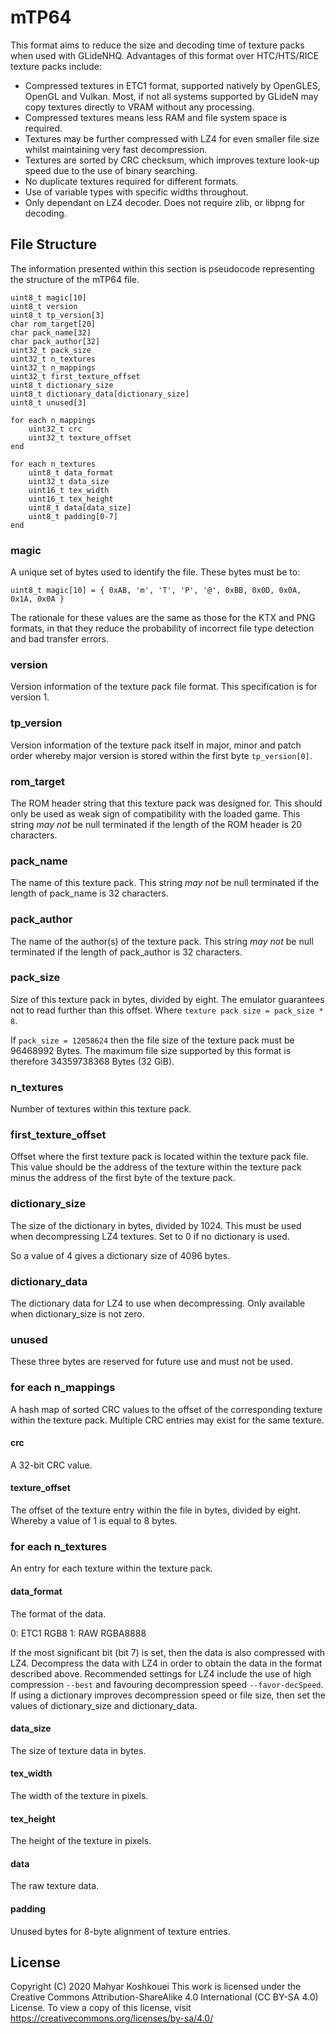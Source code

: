 # mTP64

This format aims to reduce the size and decoding time of texture packs when used
with GLideNHQ. Advantages of this format over HTC/HTS/RICE texture packs include:

- Compressed textures in ETC1 format, supported natively by OpenGLES, OpenGL and
  Vulkan.
  Most, if not all systems supported by GLideN may copy textures directly to
  VRAM without any processing.
- Compressed textures means less RAM and file system space is required.
- Textures may be further compressed with LZ4 for even smaller file size whilst
  maintaining very fast decompression.
- Textures are sorted by CRC checksum, which improves texture look-up speed due
  to the use of binary searching.
- No duplicate textures required for different formats.
- Use of variable types with specific widths throughout.
- Only dependant on LZ4 decoder. Does not require zlib, or libpng for decoding.

## File Structure

The information presented within this section is pseudocode representing the
structure of the mTP64 file.

```
uint8_t magic[10]
uint8_t version
uint8_t tp_version[3]
char rom_target[20]
char pack_name[32]
char pack_author[32]
uint32_t pack_size
uint32_t n_textures
uint32_t n_mappings
uint32_t first_texture_offset
uint8_t dictionary_size
uint8_t dictionary_data[dictionary_size]
uint8_t unused[3]

for each n_mappings
	uint32_t crc
	uint32_t texture_offset
end

for each n_textures
	uint8_t data_format
	uint32_t data_size
	uint16_t tex_width
	uint16_t tex_height
	uint8_t data[data_size]
	uint8_t padding[0-7]
end
```

### magic

A unique set of bytes used to identify the file. These bytes must be to:

`uint8_t magic[10] = { 0xAB, 'm', 'T', 'P', '@', 0xBB, 0x0D, 0x0A, 0x1A, 0x0A }`

The rationale for these values are the same as those for the KTX and PNG
formats, in that they reduce the probability of incorrect file type detection
and bad transfer errors.

### version

Version information of the texture pack file format. This specification is for
version 1.

### tp_version

Version information of the texture pack itself in major, minor and patch order
whereby major version is stored within the first byte `tp_version[0]`.

### rom_target

The ROM header string that this texture pack was designed for. This should only
be used as weak sign of compatibility with the loaded game. This string *may
not* be null terminated if the length of the ROM header is 20 characters.

### pack_name

The name of this texture pack. This string *may not* be null terminated if the
length of pack_name is 32 characters.

### pack_author

The name of the author(s) of the texture pack. This string *may not* be null
terminated if the length of pack_author is 32 characters.

### pack_size

Size of this texture pack in bytes, divided by eight. The emulator guarantees
not to read further than this offset. Where `texture pack size = pack_size * 8`.

If `pack_size = 12058624` then the file size of the texture pack must be
96468992 Bytes. The maximum file size supported by this format is therefore
34359738368 Bytes (32 GiB).

### n_textures

Number of textures within this texture pack.

### first_texture_offset

Offset where the first texture pack is located within the texture
pack file. This value should be the address of the texture within the texture
pack minus the address of the first byte of the texture pack.

### dictionary_size

The size of the dictionary in bytes, divided by 1024. This must be used when
decompressing LZ4 textures. Set to 0 if no dictionary is used.

So a value of 4 gives a dictionary size of 4096 bytes.

### dictionary_data

The dictionary data for LZ4 to use when decompressing. Only available when
dictionary_size is not zero.

### unused

These three bytes are reserved for future use and must not be used.

### for each n_mappings

A hash map of sorted CRC values to the offset of the corresponding texture
within the texture pack. Multiple CRC entries may exist for the same texture.

#### crc

A 32-bit CRC value.

#### texture_offset

The offset of the texture entry within the file in bytes, divided by eight.
Whereby a value of 1 is equal to 8 bytes.

### for each n_textures

An entry for each texture within the texture pack.

#### data_format

The format of the data.

0: ETC1 RGB8
1: RAW RGBA8888

If the most significant bit (bit 7) is set, then the data is also compressed
with LZ4. Decompress the data with LZ4 in order to obtain the data in the format
described above. Recommended settings for LZ4 include the use of high
compression `--best` and favouring decompression speed `--favor-decSpeed`. If
using a dictionary improves decompression speed or file size, then set the
values of dictionary_size and dictionary_data.

#### data_size

The size of texture data in bytes.

#### tex_width

The width of the texture in pixels.

#### tex_height

The height of the texture in pixels.

#### data

The raw texture data.

#### padding

Unused bytes for 8-byte alignment of texture entries.

## License

Copyright (C) 2020 Mahyar Koshkouei
This work is licensed under the Creative Commons Attribution-ShareAlike 4.0
International (CC BY-SA 4.0) License. To view a copy of this license, visit
https://creativecommons.org/licenses/by-sa/4.0/
